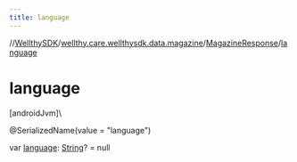```yaml
---
title: language
---
```

//[WellthySDK](../../../index.html)/[wellthy.care.wellthysdk.data.magazine](../index.html)/[MagazineResponse](index.html)/[language](language.html)



# language



[androidJvm]\




@SerializedName(value = "language")



var [language](language.html): [String](https://kotlinlang.org/api/latest/jvm/stdlib/kotlin/-string/index.html)? = null




